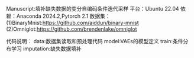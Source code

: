 Manuscript:填补缺失数据的变分自编码条件迭代采样
平台：Ubuntu 22.04
依赖：Anaconda 2024.2,Pytorch 2.1
数据集：
(1)BinaryMnist:https://github.com/aiddun/binary-mnist
(2)Omniglot:https://github.com/brendenlake/omniglot

代码说明：
data:数据集读取和预处理代码
model:VAEs的模型定义
train:条件分布学习
imputation:缺失数据填补